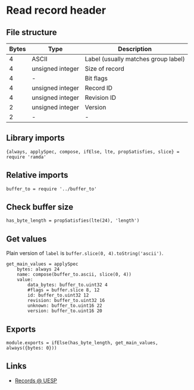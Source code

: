 # Read record header

## File structure

| Bytes | Type             | Description                         |
| ----- | ---------------- | ----------------------------------- |
|     4 | ASCII            | Label (usually matches group label) |
|     4 | unsigned integer | Size of record                      |
|     4 | -                | Bit flags                           |
|     4 | unsigned integer | Record ID                           |
|     4 | unsigned integer | Revision ID                         |
|     2 | unsigned integer | Version                             |
|     2 | -                | -                                   |


## Library imports

	{always, applySpec, compose, ifElse, lte, propSatisfies, slice} = require 'ramda'


## Relative imports

	buffer_to = require '../buffer_to'


## Check buffer size

	has_byte_length = propSatisfies(lte(24), 'length')


## Get values

Plain version of `label` is `buffer.slice(0, 4).toString('ascii')`.

	get_main_values = applySpec
		bytes: always 24
		name: compose(buffer_to.ascii, slice(0, 4))
		value:
			data_bytes: buffer_to.uint32 4
			#flags = buffer.slice 8, 12
			id: buffer_to.uint32 12
			revision: buffer_to.uint32 16
			unknown: buffer_to.uint16 22
			version: buffer_to.uint16 20


## Exports

	module.exports = ifElse(has_byte_length, get_main_values, always({bytes: 0}))


## Links

- [Records @ UESP](http://www.uesp.net/wiki/Tes5Mod:Mod_File_Format#Records)
